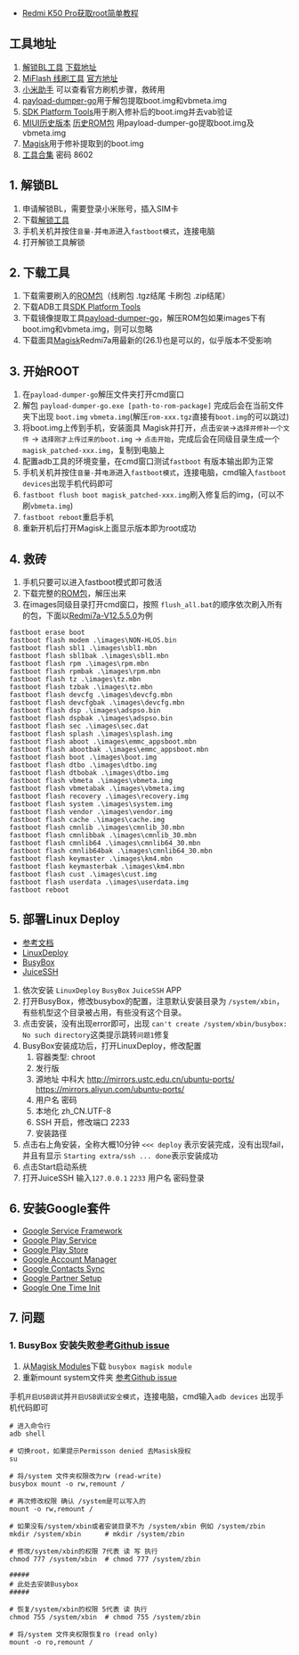 - [Redmi K50 Pro获取root简单教程](https://www.coolapk.com/feed/34505971)

## 工具地址
1. [解锁BL工具](https://www.miui.com/unlock/index.html) [下载地址](https://www.miui.com/unlock/download.html)
2. [MiFlash 线刷工具](https://miuiver.com/miflash/) [官方地址](http://bigota.d.miui.com/tools/MiFlash2018-5-28-0.zip)
3. [小米助手](http://zhushou.xiaomi.com/) 可以查看官方刷机步骤，救砖用
4. [payload-dumper-go](https://github.com/ssut/payload-dumper-go/releases)用于解包提取boot.img和vbmeta.img
5. [SDK Platform Tools](https://developer.android.google.cn/studio/releases/platform-tools)用于刷入修补后的boot.img并去vab验证
6. [MIUI历史版本](https://miuiver.com/) [历史ROM包](https://xiaomirom.com/) 用payload-dumper-go提取boot.img及vbmeta.img
7. [Magisk](https://github.com/topjohnwu/Magisk/releases)用于修补提取到的boot.img
8. [工具合集](https://wwc.lanzouy.com/b0cy2vbvc) 密码 8602


## 1. 解锁BL
1. 申请解锁BL，需要登录小米账号，插入SIM卡
2. 下载[解锁工具](https://www.miui.com/unlock/download.html)
3. 手机关机并按住`音量-`并`电源`进入`fastboot模式`，连接电脑
4. 打开解锁工具解锁


## 2. 下载工具
1. 下载需要刷入的[ROM包](https://xiaomirom.com/)（线刷包 .tgz结尾 卡刷包 .zip结尾）
2. 下载ADB工具[SDK Platform Tools](https://developer.android.google.cn/studio/releases/platform-tools)
3. 下载镜像提取工具[payload-dumper-go](https://github.com/ssut/payload-dumper-go/releases)，解压ROM包如果images下有boot.img和vbmeta.img，则可以忽略
4. 下载面具[Magisk](https://github.com/topjohnwu/Magisk/releases)Redmi7a用最新的(26.1)也是可以的，似乎版本不受影响


## 3. 开始ROOT
1. 在`payload-dumper-go`解压文件夹打开cmd窗口
2. 解包 `payload-dumper-go.exe [path-to-rom-package]` 完成后会在当前文件夹下出现 `boot.img` `vbmeta.img`(解压`rom-xxx.tgz`直接有`boot.img`的可以跳过)
3. 将boot.img上传到手机，安装面具 Magisk并打开，点击`安装`->`选择并修补一个文件` -> `选择刚才上传过来的boot.img` -> `点击开始`，完成后会在同级目录生成一个 `magisk_patched-xxx.img`，复制到电脑上
4. 配置adb工具的环境变量，在cmd窗口测试`fastboot` 有版本输出即为正常
5. 手机关机并按住`音量-`并`电源`进入`fastboot模式`，连接电脑，cmd输入`fastboot devices`出现手机代码即可
6. `fastboot flush boot magisk_patched-xxx.img`刷入修复后的img，(可以不刷`vbmeta.img`)
7. `fastboot reboot`重启手机
8. 重新开机后打开Magisk上面显示版本即为root成功


## 4. 救砖
1. 手机只要可以进入fastboot模式即可救活
2. 下载完整的[ROM包](https://xiaomirom.com/)，解压出来
3. 在images同级目录打开cmd窗口，按照 `flush_all.bat`的顺序依次刷入所有的包，下面以[Redmi7a-V12.5.5.0](https://xiaomirom.com/download/redmi-7a-pine-stable-V12.5.5.0.QCMCNXM/#china-fastboot)为例

```shell
fastboot erase boot
fastboot flash modem .\images\NON-HLOS.bin 
fastboot flash sbl1 .\images\sbl1.mbn
fastboot flash sbl1bak .\images\sbl1.mbn 
fastboot flash rpm .\images\rpm.mbn
fastboot flash rpmbak .\images\rpm.mbn
fastboot flash tz .\images\tz.mbn 
fastboot flash tzbak .\images\tz.mbn
fastboot flash devcfg .\images\devcfg.mbn
fastboot flash devcfgbak .\images\devcfg.mbn
fastboot flash dsp .\images\adspso.bin
fastboot flash dspbak .\images\adspso.bin
fastboot flash sec .\images\sec.dat
fastboot flash splash .\images\splash.img
fastboot flash aboot .\images\emmc_appsboot.mbn
fastboot flash abootbak .\images\emmc_appsboot.mbn
fastboot flash boot .\images\boot.img
fastboot flash dtbo .\images\dtbo.img
fastboot flash dtbobak .\images\dtbo.img
fastboot flash vbmeta .\images\vbmeta.img
fastboot flash vbmetabak .\images\vbmeta.img
fastboot flash recovery .\images\recovery.img
fastboot flash system .\images\system.img
fastboot flash vendor .\images\vendor.img
fastboot flash cache .\images\cache.img
fastboot flash cmnlib .\images\cmnlib_30.mbn
fastboot flash cmnlibbak .\images\cmnlib_30.mbn
fastboot flash cmnlib64 .\images\cmnlib64_30.mbn
fastboot flash cmnlib64bak .\images\cmnlib64_30.mbn
fastboot flash keymaster .\images\km4.mbn
fastboot flash keymasterbak .\images\km4.mbn
fastboot flash cust .\images\cust.img
fastboot flash userdata .\images\userdata.img
fastboot reboot
```


## 5. 部署Linux Deploy
- [参考文档](https://www.jianshu.com/p/732c741cf5f4)
- [LinuxDeploy](https://github.com/meefik/linuxdeploy/releases/download/2.6.0/linuxdeploy-2.6.0-259.apk)
- [BusyBox](https://github.com/meefik/busybox/releases/download/1.34.1/busybox-v1_34_1-52.apk)
- [JuiceSSH](https://juicessh.com/changelog#v3.2.2)
1. 依次安装 `LinuxDeploy` `BusyBox` `JuiceSSH` APP
2. 打开BusyBox，修改busybox的配置，注意默认安装目录为 `/system/xbin`， 有些机型这个目录被占用，有些没有这个目录。
3. 点击安装，没有出现error即可，出现 `can't create /system/xbin/busybox: No such directory`这类提示跳转`问题1`修复
4. BusyBox安装成功后，打开LinuxDeploy，修改配置
   1. 容器类型: chroot
   2. 发行版
   3. 源地址 中科大 http://mirrors.ustc.edu.cn/ubuntu-ports/ https://mirrors.aliyun.com/ubuntu-ports/
   4. 用户名 密码
   5. 本地化 zh_CN.UTF-8
   6. SSH 开启，修改端口 2233
   7. 安装路径
5. 点击右上角安装，全称大概10分钟 `<<< deploy` 表示安装完成，没有出现fail，并且有显示 `Starting extra/ssh ... done`表示安装成功
6. 点击Start启动系统
7. 打开JuiceSSH 输入`127.0.0.1` `2233` 用户名 密码登录


## 6. 安装Google套件
- [Google Service Framework](https://apkpure.com/cn/google-services-framework/com.google.android.gsf/download/23-APK)
- [Google Play Service](https://apkpure.com/cn/google-play-services/com.google.android.gms/download/232316019-APK-3ee053e71fd3644fdfa3c6fc6f327c5f)
- [Google Play Store](https://apkpure.com/cn/google-play-store/com.android.vending/download/83631210-APK)
- [Google Account Manager](https://apkpure.com/cn/google-account-manager/com.google.android.gsf.login/download)
- [Google Contacts Sync](https://apkpure.com/cn/google-contacts-sync/com.google.android.syncadapters.contacts/download/32-APK)
- [Google Partner Setup](https://apkpure.com/cn/google-contacts-sync/com.google.android.syncadapters.contacts/download/32-APK)
- [Google One Time Init](https://apkpure.com/cn/google-contacts-sync/com.google.android.syncadapters.contacts/download/32-APK)


## 7. 问题
### 1. BusyBox 安装失败[参考Github issue](https://github.com/meefik/busybox/issues/125)
1. 从[Magisk Modules](https://www.androidacy.com/magisk-modules-repository/)下载 `busybox magisk module` 
2. 重新mount system文件夹 [参考Github issue](https://github.com/meefik/busybox/issues/93)

手机`开启USB调试`并`开启USB调试安全模式`，连接电脑，cmd输入`adb devices` 出现手机代码即可
```shell
# 进入命令行
adb shell

# 切换root，如果提示Permisson denied 去Masisk授权
su 

# 将/system 文件夹权限改为rw (read-write)
busybox mount -o rw,remount /

# 再次修改权限 确认 /system是可以写入的
mount -o rw,remount /

# 如果没有/system/xbin或者安装目录不为 /system/xbin 例如 /system/zbin
mkdir /system/xbin      # mkdir /system/zbin

# 修改/system/xbin的权限 7代表 读 写 执行
chmod 777 /system/xbin  # chmod 777 /system/zbin

#####
# 此处去安装Busybox
#####

# 恢复/system/xbin的权限 5代表 读 执行
chmod 755 /system/xbin  # chmod 755 /system/zbin

# 将/system 文件夹权限恢复ro (read only)
mount -o ro,remount /
```
